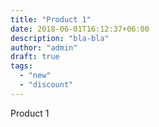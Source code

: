 ```yaml
---
title: "Product 1"
date: 2018-06-01T16:12:37+06:00
description: "bla-bla"
author: "admin"
draft: true
tags:
  - "new"
  - "discount"
---
```


Product 1
